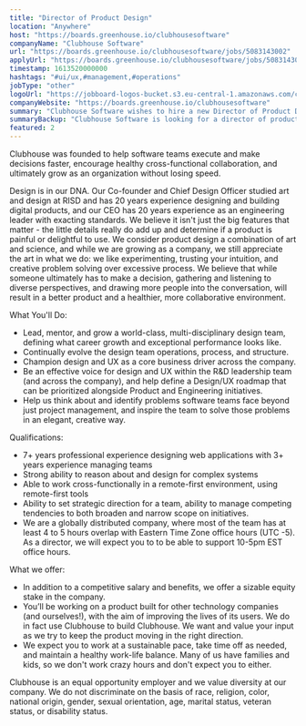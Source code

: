 ```yaml
---
title: "Director of Product Design"
location: "Anywhere"
host: "https://boards.greenhouse.io/clubhousesoftware"
companyName: "Clubhouse Software"
url: "https://boards.greenhouse.io/clubhousesoftware/jobs/5083143002"
applyUrl: "https://boards.greenhouse.io/clubhousesoftware/jobs/5083143002#app"
timestamp: 1613520000000
hashtags: "#ui/ux,#management,#operations"
jobType: "other"
logoUrl: "https://jobboard-logos-bucket.s3.eu-central-1.amazonaws.com/clubhouse-software"
companyWebsite: "https://boards.greenhouse.io/clubhousesoftware"
summary: "Clubhouse Software wishes to hire a new Director of Product Design. If you have 7+ years professional experience designing web applications with 3+ years experience managing teams, consider applying."
summaryBackup: "Clubhouse Software is looking for a director of product design that has experience in: #ui/ux, #management, #operations."
featured: 2
---
```


Clubhouse was founded to help software teams execute and make decisions faster, encourage healthy cross-functional collaboration, and ultimately grow as an organization without losing speed.

Design is in our DNA. Our Co-founder and Chief Design Officer studied art and design at RISD and has 20 years experience designing and building digital products, and our CEO has 20 years experience as an engineering leader with exacting standards. We believe it isn't just the big features that matter - the little details really do add up and determine if a product is painful or delightful to use. We consider product design a combination of art and science, and while we are growing as a company, we still appreciate the art in what we do: we like experimenting, trusting your intuition, and creative problem solving over excessive process. We believe that while someone ultimately has to make a decision, gathering and listening to diverse perspectives, and drawing more people into the conversation, will result in a better product and a healthier, more collaborative environment.

What You'll Do:

*   Lead, mentor, and grow a world-class, multi-disciplinary design team, defining what career growth and exceptional performance looks like.
*   Continually evolve the design team operations, process, and structure.
*   Champion design and UX as a core business driver across the company.
*   Be an effective voice for design and UX within the R&D leadership team (and across the company), and help define a Design/UX roadmap that can be prioritized alongside Product and Engineering initiatives.
*   Help us think about and identify problems software teams face beyond just project management, and inspire the team to solve those problems in an elegant, creative way.

Qualifications: 

*   7+ years professional experience designing web applications with 3+ years experience managing teams
*   Strong ability to reason about and design for complex systems
*   Able to work cross-functionally in a remote-first environment, using remote-first tools
*   Ability to set strategic direction for a team, ability to manage competing tendencies to both broaden and narrow scope on initiatives.
*   We are a globally distributed company, where most of the team has at least 4 to 5 hours overlap with Eastern Time Zone office hours (UTC -5). As a director, we will expect you to to be able to support 10-5pm EST office hours.

What we offer:

*   In addition to a competitive salary and benefits, we offer a sizable equity stake in the company.
*   You’ll be working on a product built for other technology companies (and ourselves!), with the aim of improving the lives of its users. We do in fact use Clubhouse to build Clubhouse. We want and value your input as we try to keep the product moving in the right direction.
*   We expect you to work at a sustainable pace, take time off as needed, and maintain a healthy work-life balance. Many of us have families and kids, so we don't work crazy hours and don't expect you to either.

Clubhouse is an equal opportunity employer and we value diversity at our company. We do not discriminate on the basis of race, religion, color, national origin, gender, sexual orientation, age, marital status, veteran status, or disability status.
